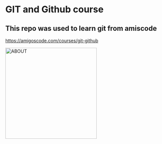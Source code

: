 # GIT and Github course

## This repo was used to learn git from amiscode

https://amigoscode.com/courses/git-github

<img width="284" alt="ABOUT" src="https://user-images.githubusercontent.com/101478000/180251227-0704a946-fb37-4508-9c76-801cc24dd4e7.png">
